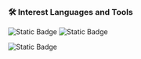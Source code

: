### 🛠 Interest Languages and Tools

<img alt="Static Badge" src="https://img.shields.io/badge/Unity--white?style=flat-square"> <img alt="Static Badge" src="https://img.shields.io/badge/Unity--white?style=flat-square&logo=Unity">


<img alt="Static Badge" src="https://img.shields.io/badge/Unreal%20Engine--black?style=flat-square&logo=Unreal%20Engine">
